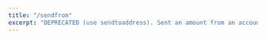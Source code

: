 ```yaml
---
title: "/sendfrom"
excerpt: "DEPRECATED (use sendtoaddress). Sent an amount from an account to a syscoin address. The amount is a real and is rounded to the nearest 0.00000001. Requires wallet passphrase to be set with walletpassphrase call."
---
```

